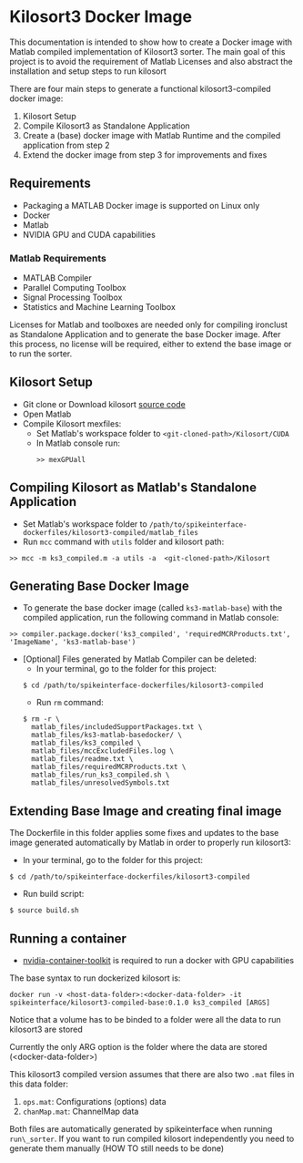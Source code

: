 # Kilosort3 Docker Image

This documentation is intended to show how to create a Docker image with Matlab compiled implementation of Kilosort3 sorter. The main goal of this project is to avoid the requirement of Matlab Licenses and also abstract the installation and setup steps to run kilosort

There are four main steps to generate a functional kilosort3-compiled docker image:

1. Kilosort Setup
2. Compile Kilosort3 as Standalone Application
3. Create a (base) docker image with Matlab Runtime and the compiled application from step 2
4. Extend the docker image from step 3 for improvements and fixes

## Requirements
- Packaging a MATLAB Docker image is supported on Linux only
- Docker
- Matlab
- NVIDIA GPU and CUDA capabilities

### Matlab Requirements
- MATLAB Compiler
- Parallel Computing Toolbox
- Signal Processing Toolbox
- Statistics and Machine Learning Toolbox

Licenses for Matlab and toolboxes are needed only for compiling ironclust as Standalone Application and to generate the base Docker image. After this process, no license will be required, either to extend the base image or to run the sorter.

## Kilosort Setup 
- Git clone or Download kilosort [source code](https://github.com/MouseLand/Kilosort)
- Open Matlab
- Compile Kilosort mexfiles:
  - Set Matlab's workspace folder to `<git-cloned-path>/Kilosort/CUDA`
  - In Matlab console run:
    ```
    >> mexGPUall
    ```

## Compiling Kilosort as Matlab's Standalone Application
- Set Matlab's workspace folder to `/path/to/spikeinterface-dockerfiles/kilosort3-compiled/matlab_files`
- Run `mcc` command with `utils` folder and kilosort path:
```
>> mcc -m ks3_compiled.m -a utils -a  <git-cloned-path>/Kilosort
```

## Generating Base Docker Image
- To generate the base docker image (called `ks3-matlab-base`) with the compiled application, run the following command in Matlab console:
```
>> compiler.package.docker('ks3_compiled', 'requiredMCRProducts.txt', 'ImageName', 'ks3-matlab-base')
```

- [Optional] Files generated by Matlab Compiler can be deleted:
  - In your terminal, go to the folder for this project:
  ```
  $ cd /path/to/spikeinterface-dockerfiles/kilosort3-compiled
  ```
  - Run `rm` command:
  ```
  $ rm -r \
    matlab_files/includedSupportPackages.txt \
    matlab_files/ks3-matlab-basedocker/ \
    matlab_files/ks3_compiled \
    matlab_files/mccExcludedFiles.log \
    matlab_files/readme.txt \
    matlab_files/requiredMCRProducts.txt \
    matlab_files/run_ks3_compiled.sh \
    matlab_files/unresolvedSymbols.txt
  ```

## Extending Base Image and creating final image
The Dockerfile in this folder applies some fixes and updates to the base image generated automatically by Matlab in order to properly run kilosort3:

- In your terminal, go to the folder for this project:
```
$ cd /path/to/spikeinterface-dockerfiles/kilosort3-compiled
```

- Run build script:
```
$ source build.sh
```


## Running a container

- [nvidia-container-toolkit](https://docs.nvidia.com/datacenter/cloud-native/container-toolkit/install-guide.html#setting-up-nvidia-container-toolkit) is required to run a docker with GPU capabilities

The base syntax to run dockerized kilosort is:

```
docker run -v <host-data-folder>:<docker-data-folder> -it spikeinterface/kilosort3-compiled-base:0.1.0 ks3_compiled [ARGS]
```

Notice that a volume has to be binded to a folder were all the data to run kilosort3 are stored

Currently the only ARG option is the folder where the data are stored (\<docker-data-folder\>)

This kilosort3 compiled version assumes that there are also two `.mat` files in this data folder:
1. `ops.mat`: Configurations (options) data
2. `chanMap.mat`: ChannelMap data

Both files are automatically generated by spikeinterface when running `run\_sorter`. If you want to run compiled kilosort independently you need to generate them manually (HOW TO still needs to be done)
